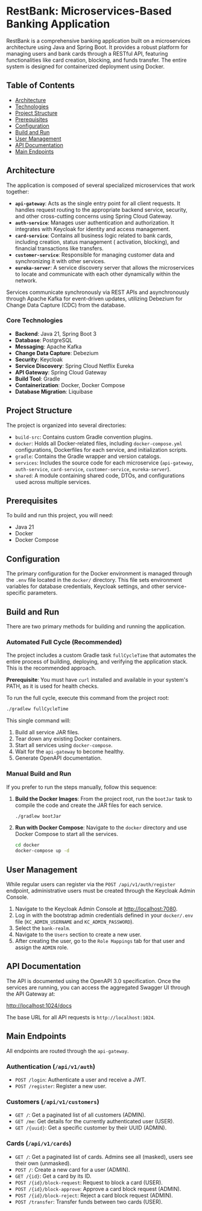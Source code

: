 # RestBank: Microservices-Based Banking Application

RestBank is a comprehensive banking application built on a microservices architecture using Java and Spring Boot. It
provides a robust platform for managing users and bank cards through a RESTful API, featuring functionalities like card
creation, blocking, and funds transfer. The entire system is designed for containerized deployment using Docker.

## Table of Contents

- [Architecture](#architecture)
- [Technologies](#core-technologies)
- [Project Structure](#project-structure)
- [Prerequisites](#prerequisites)
- [Configuration](#configuration)
- [Build and Run](#build-and-run)
- [User Management](#user-management)
- [API Documentation](#api-documentation)
- [Main Endpoints](#main-endpoints)

## Architecture

The application is composed of several specialized microservices that work together:

- **`api-gateway`**: Acts as the single entry point for all client requests. It handles request routing to the
  appropriate backend service, security, and other cross-cutting concerns using Spring Cloud Gateway.
- **`auth-service`**: Manages user authentication and authorization. It integrates with Keycloak for identity and access
  management.
- **`card-service`**: Contains all business logic related to bank cards, including creation, status management (
  activation, blocking), and financial transactions like transfers.
- **`customer-service`**: Responsible for managing customer data and synchronizing it with other services.
- **`eureka-server`**: A service discovery server that allows the microservices to locate and communicate with each
  other dynamically within the network.

Services communicate synchronously via REST APIs and asynchronously through Apache Kafka for event-driven updates,
utilizing Debezium for Change Data Capture (CDC) from the database.

### Core Technologies

- **Backend**: Java 21, Spring Boot 3
- **Database**: PostgreSQL
- **Messaging**: Apache Kafka
- **Change Data Capture**: Debezium
- **Security**: Keycloak
- **Service Discovery**: Spring Cloud Netflix Eureka
- **API Gateway**: Spring Cloud Gateway
- **Build Tool**: Gradle
- **Containerization**: Docker, Docker Compose
- **Database Migration**: Liquibase

## Project Structure

The project is organized into several directories:

- `build-src`: Contains custom Gradle convention plugins.
- `docker`: Holds all Docker-related files, including `docker-compose.yml` configurations, Dockerfiles for each service,
  and initialization scripts.
- `gradle`: Contains the Gradle wrapper and version catalogs.
- `services`: Includes the source code for each microservice (`api-gateway`, `auth-service`, `card-service`,
  `customer-service`, `eureka-server`).
- `shared`: A module containing shared code, DTOs, and configurations used across multiple services.

## Prerequisites

To build and run this project, you will need:

- Java 21
- Docker
- Docker Compose

## Configuration

The primary configuration for the Docker environment is managed through the `.env` file located in the `docker/`
directory. This file sets environment variables for database credentials, Keycloak settings, and other service-specific
parameters.

## Build and Run

There are two primary methods for building and running the application.

### Automated Full Cycle (Recommended)

The project includes a custom Gradle task `fullCycleTime` that automates the entire process of building, deploying, and
verifying the application stack. This is the recommended approach.

**Prerequisite**: You must have `curl` installed and available in your system's PATH, as it is used for health checks.

To run the full cycle, execute this command from the project root:

```bash
./gradlew fullCycleTime
```

This single command will:

1. Build all service JAR files.
2. Tear down any existing Docker containers.
3. Start all services using `docker-compose`.
4. Wait for the `api-gateway` to become healthy.
5. Generate OpenAPI documentation.

### Manual Build and Run

If you prefer to run the steps manually, follow this sequence:

1. **Build the Docker Images**:
   From the project root, run the `bootJar` task to compile the code and create the JAR files for each service.
   ```bash
   ./gradlew bootJar
   ```

2. **Run with Docker Compose**:
   Navigate to the `docker` directory and use Docker Compose to start all the services.
   ```bash
   cd docker
   docker-compose up -d
   ```

## User Management

While regular users can register via the `POST /api/v1/auth/register` endpoint, administrative users must be created through
the Keycloak Admin Console.

1. Navigate to the Keycloak Admin Console at [http://localhost:7080](http://localhost:7080).
2. Log in with the bootstrap admin credentials defined in your `docker/.env` file (`KC_ADMIN_USERNAME` and
   `KC_ADMIN_PASSWORD`).
3. Select the `bank-realm`.
4. Navigate to the `Users` section to create a new user.
5. After creating the user, go to the `Role Mappings` tab for that user and assign the `ADMIN` role.

## API Documentation

The API is documented using the OpenAPI 3.0 specification. Once the services are running, you can access the aggregated
Swagger UI through the API Gateway at:

[http://localhost:1024/docs](http://localhost:1024/docs)

The base URL for all API requests is `http://localhost:1024`.

## Main Endpoints

All endpoints are routed through the `api-gateway`.

### Authentication (`/api/v1/auth`)

- `POST /login`: Authenticate a user and receive a JWT.
- `POST /register`: Register a new user.

### Customers (`/api/v1/customers`)

- `GET /`: Get a paginated list of all customers (ADMIN).
- `GET /me`: Get details for the currently authenticated user (USER).
- `GET /{uuid}`: Get a specific customer by their UUID (ADMIN).

### Cards (`/api/v1/cards`)

- `GET /`: Get a paginated list of cards. Admins see all (masked), users see their own (unmasked).
- `POST /`: Create a new card for a user (ADMIN).
- `GET /{id}`: Get a card by its ID.
- `POST /{id}/block-request`: Request to block a card (USER).
- `POST /{id}/block-approve`: Approve a card block request (ADMIN).
- `POST /{id}/block-reject`: Reject a card block request (ADMIN).
- `POST /transfer`: Transfer funds between two cards (USER).